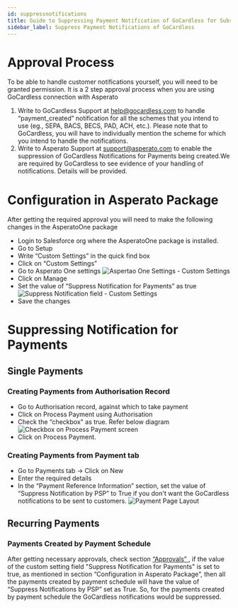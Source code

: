 ```yaml
---
id: suppressnotifications
title: Guide to Suppressing Payment Notification of GoCardless for Subscription Payments
sidebar_label: Suppress Payment Notifications of GoCardless
---
```


# Approval Process
To be able to handle customer notifications yourself, you will need to be granted permission. It is a 2 step approval process when you are using GoCardless connection with Asperato
1. Write to GoCardless Support at help@gocardless.com to handle “payment_created” notification for all the schemes that you intend to use (eg., SEPA, BACS, BECS, PAD, ACH, etc.). Please note that to GoCardless, you will have to individually mention the scheme for which you intend to handle the notifications.
2. Write to Asperato Support at support@asperato.com to enable the suppression of GoCardless Notifications for Payments being created.We are required by GoCardless to see evidence of your handling of notifications. Details will be provided.

# Configuration in Asperato Package
After getting the required approval you will need to make the following changes in the AsperatoOne package
+ Login to Salesforce org where the AsperatoOne package is installed.
+ Go to Setup
+ Write “Custom Settings” in the quick find box
+ Click on “Custom Settings”
+ Go to Asperato One settings
![Aspertao One Settings - Custom Settings](/userdocs/img/supress_payment_notification/AsperatoOneSettings.png "Custom Settings")
+ Click on Manage
+ Set the value of “Suppress Notification for Payments” as true
![Suppress Notification field - Custom Settings](/userdocs/img/supress_payment_notification/CustomSettings.png "Custom Setting Value")
+ Save the changes

# Suppressing Notification for Payments
## Single Payments
### Creating Payments from Authorisation Record
+ Go to Authorisation record, against which to take payment
+ Click on Process Payment using Authorisation
+ Check the “checkbox" as true. Refer below diagram
![Checkbox on Process Payment screen](/userdocs/img/supress_payment_notification/paymentscreen.PNG "Process Payment Screen")
+ Click on Process Payment.

### Creating Payments from Payment tab
+ Go to Payments tab -> Click on New
+ Enter the required details
+ In the “Payment Reference Information” section, set the value of “Suppress Notification by PSP” to True if you don't want the GoCardless notifications to be sent to customers.
![Payment Page Layout](/userdocs/img/supress_payment_notification/paymentpagelayoout.png "Payment Page Layout")

## Recurring Payments
### Payments Created by Payment Schedule
After getting necessary approvals, check section <a href = "https://asperato.github.io/userdocs/docs/suppressnotifications#approval-process"> “Approvals” </a>, if the value of the custom setting field "Suppress Notification for Payments" is set to true, as mentioned in section “Configuration in Asperato Package”, then all the payments created by payment schedule will have the value of “Suppress Notifications by PSP” set as True.
So, for the payments created by payment schedule the GoCardless notifications would be suppressed.
